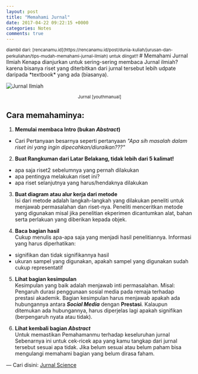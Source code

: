```yaml
---
layout: post
title: "Memahami Jurnal"
date: 2017-04-22 09:22:15 +0000
categories: Notes
comments: true
---
```

<small>
diambil dari: [rencanamu.id](https://rencanamu.id/post/dunia-kuliah/jurusan-dan-perkuliahan/tips-mudah-memahami-jurnal-ilmiah) untuk diingat!!
</small>
# Memahami Jurnal Ilmiah
Kenapa dianjurkan untuk sering-sering membaca Jurnal ilmiah? karena bisanya riset yang diterbitkan dari jurnal tersebut lebih udpate daripada *textbook* yang ada (biasanya).

![Jurnal Ilmiah](http://www.youthmanual.com/assets/file_uploaded/editor/1489559707-evaluation.jpg)
<center class="caption"><small> Jurnal [youthmanual]</small></center>

## Cara memahaminya:

1. **Memulai membaca Intro (bukan *Abstract*)**
  - Cari Pertanyaan besarnya seperti pertanyaan *"Apa sih masalah dalam riset ini yang ingin dipecahkan/diuraikan???"*
2. **Buat Rangkuman dari Latar Belakang, tidak lebih dari 5 kalimat!**
  - apa saja riset2 sebelumnya yang pernah dilakukan
  - apa pentingya melakukan riset ini?
  - apa riset selanjutnya yang harus/hendaknya dilakukan
3. **Buat diagram atau alur kerja dari metode** <br>
Isi dari metode adalah langkah-langkah yang dilakukan peneliti untuk menjawab permasalahan dan riset-nya. Peneliti menceritkan metode yang digunakan misal jika penelitian ekperimen dicantumkan alat, bahan serta perlakuan yang diberikan kepada objek.

4. **Baca bagian hasil** <br>
Cukup menulis apa-apa saja yang menjadi hasil penelitiannya. Informasi yang harus diperhatikan:
  - signifikan dan tidak signifikannya hasil
  - ukuran sampel yang digunakan, apakah sampel yang digunakan sudah cukup representatif

5. **Lihat bagian kesimpulan**<br>
Kesimpulan yang baik adalah menjawab inti permasalahan. Misal: Pengaruh durasi penggunaan sosial media pada remaja terhadap prestasi akademik. Bagian kesimpulan harus menjawab apakah ada hubungannya antara ***Social Media*** dengan **Prestasi**. Kalaupun ditemukan ada hubungannya, harus diperjelas lagi apakah signifikan (berpengaruh nyata atau tidak).

6. **Lihat kembali bagian *Abstract*** <br>
Untuk memastikan Pemahamanmu terhadap keseluruhan jurnal
Sebenarnya ini untuk cek-ricek apa yang kamu tangkap dari jurnal tersebut sesuai apa tidak. Jika belum sesuai atau belum paham bisa mengulangi memahami bagian yang belum dirasa faham.

&mdash; Cari disini: [Jurnal Science](https://www.sciencedirect.com)
